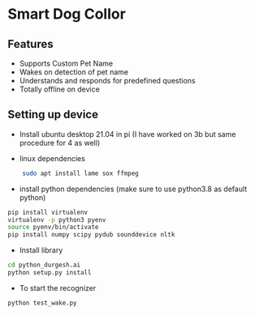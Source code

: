 #  Smart Dog Collor

##  Features
- Supports Custom Pet Name
- Wakes on detection of pet name
- Understands and responds for predefined questions
- Totally offline on device


##  Setting up device

- Install ubuntu desktop 21.04 in pi (I have worked on 3b but same procedure for 4 as well)

- linux dependencies
```bash
	sudo apt install lame sox ffmpeg
```

- install python dependencies (make sure to use python3.8 as default python)

```bash
pip install virtualenv
virtualenv -p python3 pyenv
source pyenv/bin/activate
pip install numpy scipy pydub sounddevice nltk
```
- Install library
```bash
cd python_durgesh.ai
python setup.py install
```

- To start the recognizer
```bash
python test_wake.py
```
